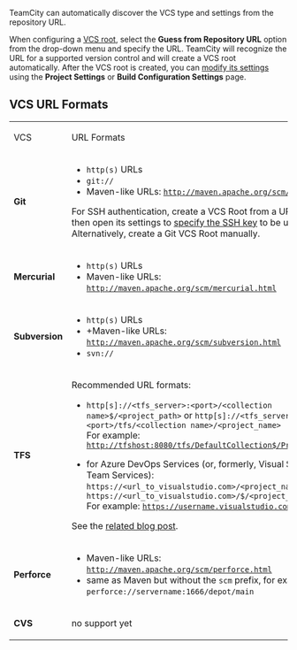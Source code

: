 [//]: # (title: Guess Settings from Repository URL)
[//]: # (auxiliary-id: Guess Settings from Repository URL)

TeamCity can automatically discover the VCS type and settings from the repository URL.

When configuring a [VCS root](vcs-root.md), select the __Guess from Repository URL__ option from the drop-down menu and specify the URL. TeamCity will recognize the URL for a supported version control and will create a VCS root automatically. After the VCS root is created, you can [modify its settings](configuring-vcs-roots.md) using the __Project Settings__ or __Build Configuration Settings__ page.

## VCS URL Formats

<table><tr>

<td>

VCS

</td>

<td>

URL Formats

</td></tr><tr>

<td>

__Git__

</td>

<td>

* `http(s)` URLs
* `git://`
* Maven-like URLs: [`http://maven.apache.org/scm/git.html`](http://maven.apache.org/scm/git.html)

For SSH authentication, create a VCS Root from a URL first and then open its settings to [specify the SSH key](ssh-keys-management.md) to be used. Alternatively, create a Git VCS Root manually.

</td></tr><tr>

<td>

__Mercurial__

</td>

<td>

* `http(s)` URLs
* Maven-like URLs: [`http://maven.apache.org/scm/mercurial.html`](http://maven.apache.org/scm/mercurial.html)

</td></tr><tr>

<td>

__Subversion__

</td>

<td>

* `http(s)` URLs
* \+Maven-like URLs: [`http://maven.apache.org/scm/subversion.html`](http://maven.apache.org/scm/subversion.html)
* `svn://`

</td></tr><tr>

<td>

__TFS__

</td>

<td>

Recommended URL formats:

* `http[s]://<tfs_server>:<port>/<collection name>$/<project_path>` or `http[s]://<tfs_server>:<port>/tfs/<collection name>/<project_name>`    
For example: [`http://tfshost:8080/tfs/DefaultCollection$/Project/root`](http://tfshost:8080/tfs/DefaultCollection$/Project/root)

* for Azure DevOps Services (or, formerly, Visual Studio Team Services): `https://<url_to_visualstudio.com>/<project_name>` or `https://<url_to_visualstudio.com>/$/<project_path>`    
For example: [`https://username.visualstudio.com/Project`](https://username.visualstudio.com/Project)

See the [related blog post](http://blog.jetbrains.com/teamcity/2014/09/teamcity-and-visual-studio-online-source-control).

</td></tr><tr>

<td>

__Perforce__

</td>

<td>

* Maven-like URLs: [`http://maven.apache.org/scm/perforce.html`](http://maven.apache.org/scm/perforce.html)
* same as Maven but without the `scm` prefix, for example: `perforce://servername:1666/depot/main`

</td></tr><tr>

<td>

__CVS__

</td>

<td>

no support yet

</td></tr></table>
